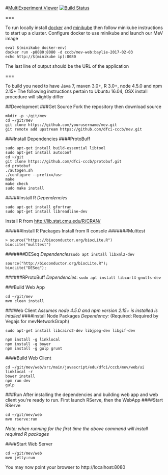 #[MultiExperiment Viewer](http://mev.tm4.org) [![Build Status](https://travis-ci.org/dfci-cccb/mev.svg?branch=master)](https://travis-ci.org/dfci-cccb/mev)

===

To run locally install [docker](https://docs.docker.com/) and [minikube](https://kubernetes.io/docs/getting-started-guides/minikube/#installation) then follow minikube instructions to start up a cluster. Configure docker to use minikube and launch our MeV image
```
eval $(minikube docker-env)
docker run -p8080:8080 -d cccb/mev-web:baylie-2017-02-03
echo http://$(minikube ip):8080
```
The last line of output should be the URL of the application

===

To build you need to have Java 7, maven 3.0+, R 3.0+, node 4.5.0 and npm 2.15+
The following instructions pertain to Ubuntu 16.04, OSX install procedure will slightly differ  

##Development
###Get Source
Fork the repository then download source
```
mkdir -p ~/git/mev
cd ~/git/mev
git clone https://github.com/yourusername/mev.git
git remote add upstream https://github.com/dfci-cccb/mev.git 
```
###Install Dependencies
####ProtoBuff
```
sudo apt-get install build-essential libtool
sudo apt-get install autoconf
cd ~/git
git clone https://github.com/dfci-cccb/protobuf.git
cd protobuf
./autogen.sh
./configure --prefix=/usr
make
make check
sudo make install
```

#####Install R
*Dependencies*
```
sudo apt-get install gfortran
sudo apt-get install libreadline-dev
```
Install R from http://lib.stat.cmu.edu/R/CRAN/ 


######Install R Packages
Install from R console
#######Multtest
```
> source("https://bioconductor.org/biocLite.R")
biocLite("multtest")
```
#######DESeq
*Dependencies*```sudo apt install libxml2-dev```
```
source("http://bioconductor.org/biocLite.R");
biocLite("DESeq");
```
######RProtoBuff
*Dependencies*:
```sudo apt install libcurl4-gnutls-dev```

###Build Web App
```
cd ~/git/mev
mvn clean install
```
###Web Client
*Assumes node 4.5.0 and npm version 2.15+ is installed is intalled*
####Install Node Packages
*Dependency:*
(Required: Required by Vegajs for mevNetworkGraph)
```
sudo apt-get install libcairo2-dev libjpeg-dev libgif-dev
```
```
npm install -g linklocal
npm install -g bower
npm install -g gulp grunt
```

####Build Web Client
```
cd ~/git/mev/web/src/main/javascript/edu/dfci/cccb/mev/web/ui
linklocal -r
bower install
npm run dev
gulp
```
###Run
After installing the dependencies and building web app and web client you're ready to run. First launch RServe, then the WebApp 
####Start RServe
```
cd ~/git/mev/web
mvn rserve:run
```
*Note: when running for the first time the above command will install required R packages*

####Start Web Server
```
cd ~/git/mev/web
mvn jetty:run
```
You may now point your browser to http://localhost:8080
